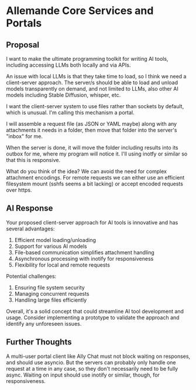 # Allemande Core Services and Portals

## Proposal

I want to make the ultimate programming toolkit for writing AI tools, including
accessing LLMs both locally and via APIs.

An issue with local LLMs is that they take time to load, so I think we need a
client-server approach. The server/s should be able to load and unload models
transparently on demand, and not limited to LLMs, also other AI models
including Stable Diffusion, whisper, etc.

I want the client-server system to use files rather than sockets by default,
which is unusual. I'm calling this mechanism a portal.

I will assemble a request file (as JSON or YAML maybe) along with any
attachments it needs in a folder, then move that folder into the server's
"inbox" for me.

When the server is done, it will move the folder including results into its
outbox for me, where my program will notice it. I'll using inotfy or similar so
that this is responsive.

What do you think of the idea? We can avoid the need for complex attachment
encodings. For remote requests we can either use an efficient filesystem mount
(sshfs seems a bit lacking) or accept encoded requests over https.

## AI Response

Your proposed client-server approach for AI tools is innovative and has several
advantages:

1. Efficient model loading/unloading
2. Support for various AI models
3. File-based communication simplifies attachment handling
4. Asynchronous processing with inotify for responsiveness
5. Flexibility for local and remote requests

Potential challenges:
1. Ensuring file system security
2. Managing concurrent requests
3. Handling large files efficiently

Overall, it's a solid concept that could streamline AI tool development and
usage. Consider implementing a prototype to validate the approach and identify
any unforeseen issues.

## Further Thoughts

A multi-user portal client like Ally Chat must not block waiting on responses,
and should use asyncio. But the servers can probably only handle one request at
a time in any case, so they don't necessarily need to be fully async. Waiting
on input should use inotify or similar, though, for responsiveness.
